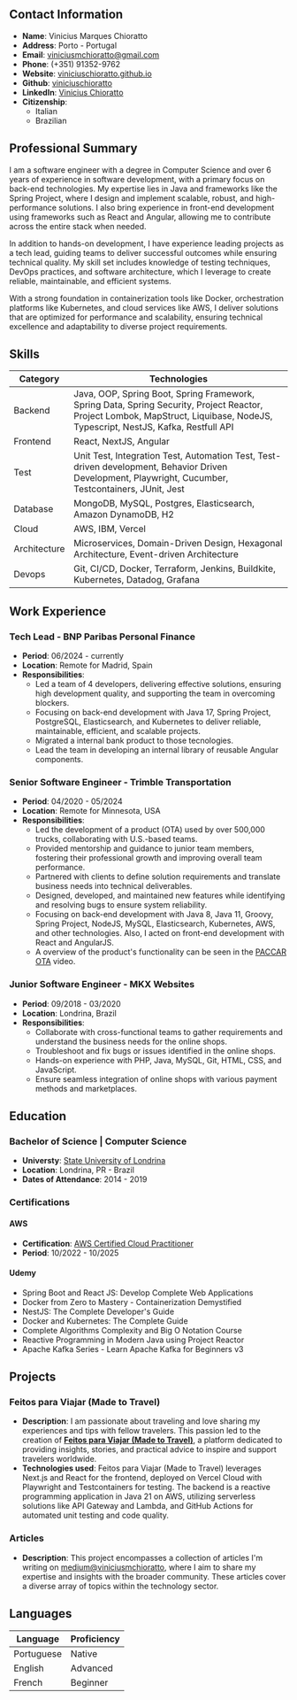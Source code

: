 ## Contact Information

- **Name**: Vinicius Marques Chioratto
- **Address**: Porto - Portugal
- **Email**: viniciusmchioratto@gmail.com
- **Phone**: (+351) 91352-9762
- **Website**: [viniciuschioratto.github.io](https://viniciuschioratto.github.io/)
- **Github**: [viniciuschioratto](https://github.com/viniciuschioratto)
- **LinkedIn**: [Vinicius Chioratto](https://www.linkedin.com/in/vinicius-chioratto)
- **Citizenship**:
  - Italian
  - Brazilian

## Professional Summary

I am a software engineer with a degree in Computer Science and over 6 years of experience in software development, with a primary focus on back-end technologies. My expertise lies in Java and frameworks like the Spring Project, where I design and implement scalable, robust, and high-performance solutions. I also bring experience in front-end development using frameworks such as React and Angular, allowing me to contribute across the entire stack when needed.

In addition to hands-on development, I have experience leading projects as a tech lead, guiding teams to deliver successful outcomes while ensuring technical quality. My skill set includes knowledge of testing techniques, DevOps practices, and software architecture, which I leverage to create reliable, maintainable, and efficient systems.

With a strong foundation in containerization tools like Docker, orchestration platforms like Kubernetes, and cloud services like AWS, I deliver solutions that are optimized for performance and scalability, ensuring technical excellence and adaptability to diverse project requirements.

## Skills

| Category     | Technologies                                                                                                                                                                   |
| ------------ | ------------------------------------------------------------------------------------------------------------------------------------------------------------------------------ |
| Backend      | Java, OOP, Spring Boot, Spring Framework, Spring Data, Spring Security, Project Reactor, Project Lombok, MapStruct, Liquibase, NodeJS, Typescript, NestJS, Kafka, Restfull API |
| Frontend     | React, NextJS, Angular                                                                                                                                                         |
| Test         | Unit Test, Integration Test, Automation Test, Test-driven development, Behavior Driven Development, Playwright, Cucumber, Testcontainers, JUnit, Jest                          |
| Database     | MongoDB, MySQL, Postgres, Elasticsearch, Amazon DynamoDB, H2                                                                                                                   |
| Cloud        | AWS, IBM, Vercel                                                                                                                                                               |
| Architecture | Microservices, Domain-Driven Design, Hexagonal Architecture, Event-driven Architecture                                                                                         |
| Devops       | Git, CI/CD, Docker, Terraform, Jenkins, Buildkite, Kubernetes, Datadog, Grafana                                                                                                |

## Work Experience

### Tech Lead - BNP Paribas Personal Finance

- **Period**: 06/2024 - currently
- **Location**: Remote for Madrid, Spain
- **Responsibilities**:
  - Led a team of 4 developers, delivering effective solutions, ensuring high development quality, and supporting the team in overcoming blockers.
  - Focusing on back-end development with Java 17, Spring Project, PostgreSQL, Elasticsearch, and Kubernetes to deliver reliable, maintainable, efficient, and scalable projects.
  - Migrated a internal bank product to those tecnologies.
  - Lead the team in developing an internal library of reusable Angular components.

### Senior Software Engineer - Trimble Transportation

- **Period**: 04/2020 - 05/2024
- **Location**: Remote for Minnesota, USA
- **Responsibilities**:
  - Led the development of a product (OTA) used by over 500,000 trucks, collaborating with U.S.-based teams.
  - Provided mentorship and guidance to junior team members, fostering their professional growth and improving overall team performance.
  - Partnered with clients to define solution requirements and translate business needs into technical deliverables.
  - Designed, developed, and maintained new features while identifying and resolving bugs to ensure system reliability.
  - Focusing on back-end development with Java 8, Java 11, Groovy, Spring Project, NodeJS, MySQL, Elasticsearch, Kubernetes, AWS, and other technologies. Also, I acted on front-end development with React and AngularJS.
  - A overview of the product's functionality can be seen in the [PACCAR OTA](https://youtu.be/RGaNOLW6mVM?si=yn6Szv0rXs7idXF0) video.

### Junior Software Engineer - MKX Websites

- **Period**: 09/2018 - 03/2020
- **Location**: Londrina, Brazil
- **Responsibilities**:
  - Collaborate with cross-functional teams to gather requirements and understand the business needs for the online shops.
  - Troubleshoot and fix bugs or issues identified in the online shops.
  - Hands-on experience with PHP, Java, MySQL, Git, HTML, CSS, and JavaScript.
  - Ensure seamless integration of online shops with various payment methods and marketplaces.

## Education

### Bachelor of Science | Computer Science

- **Universty**: [State University of Londrina](https://portal.uel.br/conheca-a-uel/)
- **Location**: Londrina, PR - Brazil
- **Dates of Attendance**: 2014 - 2019

### Certifications

#### AWS

- **Certification**: [AWS Certified Cloud Practitioner](https://www.credly.com/badges/76fcbcf4-b675-40cf-b62e-f1c27b97394e/linked_in_profile)
- **Period**: 10/2022 - 10/2025

#### Udemy

- Spring Boot and React JS: Develop Complete Web Applications
- Docker from Zero to Mastery - Containerization Demystified
- NestJS: The Complete Developer's Guide
- Docker and Kubernetes: The Complete Guide
- Complete Algorithms Complexity and Big O Notation Course
- Reactive Programming in Modern Java using Project Reactor
- Apache Kafka Series - Learn Apache Kafka for Beginners v3

## Projects

### Feitos para Viajar (Made to Travel)

- **Description**: I am passionate about traveling and love sharing my experiences and tips with fellow travelers. This passion led to the creation of [**Feitos para Viajar (Made to Travel)**](https://www.feitosparaviajar.com.br/en), a platform dedicated to providing insights, stories, and practical advice to inspire and support travelers worldwide.
- **Technologies used**: Feitos para Viajar (Made to Travel) leverages Next.js and React for the frontend, deployed on Vercel Cloud with Playwright and Testcontainers for testing. The backend is a reactive programming application in Java 21 on AWS, utilizing serverless solutions like API Gateway and Lambda, and GitHub Actions for automated unit testing and code quality.

### Articles

- **Description**: This project encompasses a collection of articles I'm writing on [medium@viniciusmchioratto](https://medium.com/@viniciusmchioratto), where I aim to share my expertise and insights with the broader community. These articles cover a diverse array of topics within the technology sector.

## Languages

| Language   | Proficiency |
| ---------- | ----------- |
| Portuguese | Native      |
| English    | Advanced    |
| French     | Beginner    |
